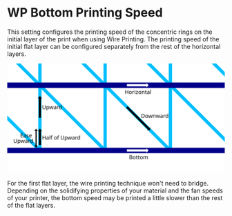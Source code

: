 WP Bottom Printing Speed
====
This setting configures the printing speed of the concentric rings on the initial layer of the print when using Wire Printing. The printing speed of the initial flat layer can be configured separately from the rest of the horizontal layers.

![Where the different Wire Printing speeds apply](images/wireframe_printspeed.svg)

For the first flat layer, the wire printing technique won't need to bridge. Depending on the solidifying properties of your material and the fan speeds of your printer, the bottom speed may be printed a little slower than the rest of the flat layers.